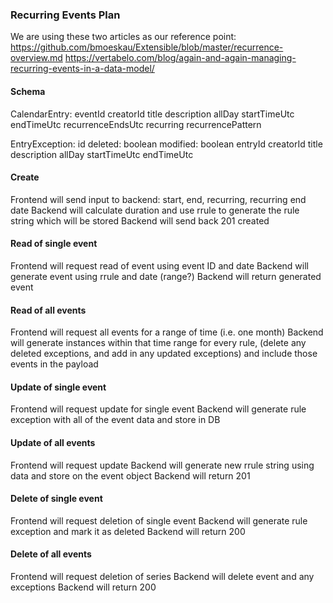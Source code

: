 ### Recurring Events Plan

We are using these two articles as our reference point:
https://github.com/bmoeskau/Extensible/blob/master/recurrence-overview.md
https://vertabelo.com/blog/again-and-again-managing-recurring-events-in-a-data-model/

#### Schema

CalendarEntry:
eventId
creatorId
title
description
allDay
startTimeUtc
endTimeUtc
recurrenceEndsUtc
recurring
recurrencePattern

EntryException:
id
deleted: boolean
modified: boolean
entryId
creatorId
title
description
allDay
startTimeUtc
endTimeUtc

#### Create

Frontend will send input to backend: start, end, recurring, recurring end date
Backend will calculate duration and use rrule to generate the rule string which will be stored
Backend will send back 201 created

#### Read of single event

Frontend will request read of event using event ID and date
Backend will generate event using rrule and date (range?)
Backend will return generated event

#### Read of all events

Frontend will request all events for a range of time (i.e. one month)
Backend will generate instances within that time range for every rule, (delete any deleted exceptions, and add in any updated exceptions) and include those events in the payload

#### Update of single event

Frontend will request update for single event
Backend will generate rule exception with all of the event data and store in DB

#### Update of all events

Frontend will request update
Backend will generate new rrule string using data and store on the event object
Backend will return 201

#### Delete of single event

Frontend will request deletion of single event
Backend will generate rule exception and mark it as deleted
Backend will return 200

#### Delete of all events

Frontend will request deletion of series
Backend will delete event and any exceptions
Backend will return 200
